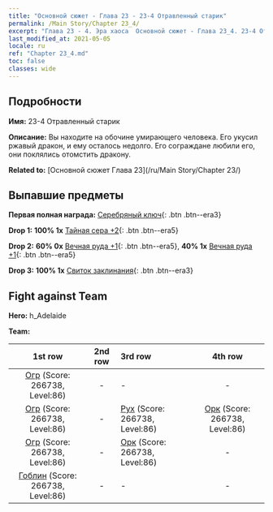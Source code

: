 ```yaml
---
title: "Основной сюжет - Глава 23 - 23-4 Отравленный старик"
permalink: /Main Story/Chapter 23_4/
excerpt: "Глава 23 - 4. Эра хаоса  Основной сюжет - Глава 23_4. 23-4 Отравленный старик"
last_modified_at: 2021-05-05
locale: ru
ref: "Chapter 23_4.md"
toc: false
classes: wide
---
```


## Подробности

 **Имя:** 23-4 Отравленный старик

 **Описание:** Вы находите на обочине умирающего человека. Его укусил ржавый дракон, и ему осталось недолго. Его сограждане любили его, они поклялись отомстить дракону.

 **Related to:** [Основной сюжет Глава 23](/ru/Main Story/Chapter 23/)

## Выпавшие предметы

 **Первая полная награда:** [Серебряный ключ](/ItemsRU/con_693/){: .btn .btn--era3}

 **Drop 1:** **100% 1x** [Тайная сера +2](/ItemsRU/mat_78/){: .btn .btn--era5}

 **Drop 2:** **60% 0x** [Вечная руда +1](/ItemsRU/mat_68/){: .btn .btn--era5}, **40% 1x** [Вечная руда +1](/ItemsRU/mat_68/){: .btn .btn--era5}

 **Drop 3:** **100% 1x** [Свиток заклинания](/ItemsRU/con_694/){: .btn .btn--era3}


## Fight against Team
 **Hero:** h_Adelaide

 **Team:**


  | 1st row | 2nd row | 3rd row | 4th row |
  |:----:|:----:|:----|:----:|
  | [Огр](/ru/units/Ogre/) (Score: 266738, Level:86)  | - | - | - |
  | [Огр](/ru/units/Ogre/) (Score: 266738, Level:86)  | - | [Рух](/ru/units/Roc/) (Score: 266738, Level:86)  | [Орк](/ru/units/Orc/) (Score: 266738, Level:86)  |
  | [Огр](/ru/units/Ogre/) (Score: 266738, Level:86)  | - | [Орк](/ru/units/Orc/) (Score: 266738, Level:86)  | - |
  | [Гоблин](/ru/units/Goblin/) (Score: 266738, Level:86)  | - | - | - |


